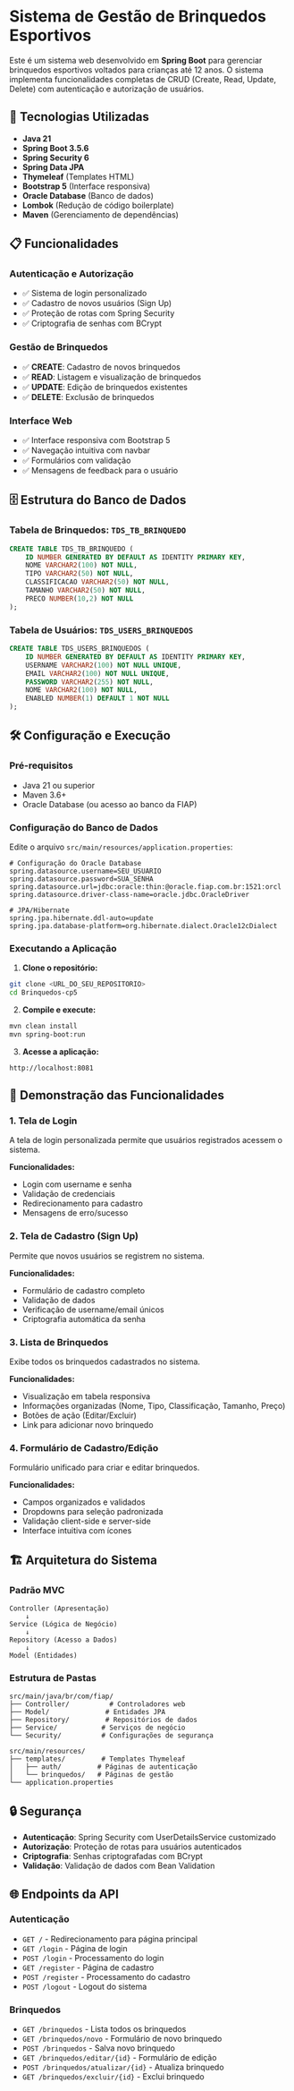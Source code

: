 # Sistema de Gestão de Brinquedos Esportivos

Este é um sistema web desenvolvido em **Spring Boot** para gerenciar brinquedos esportivos voltados para crianças até 12 anos. O sistema implementa funcionalidades completas de CRUD (Create, Read, Update, Delete) com autenticação e autorização de usuários.

## 🚀 Tecnologias Utilizadas

- **Java 21**
- **Spring Boot 3.5.6**
- **Spring Security 6**
- **Spring Data JPA**
- **Thymeleaf** (Templates HTML)
- **Bootstrap 5** (Interface responsiva)
- **Oracle Database** (Banco de dados)
- **Lombok** (Redução de código boilerplate)
- **Maven** (Gerenciamento de dependências)

## 📋 Funcionalidades

### Autenticação e Autorização
- ✅ Sistema de login personalizado
- ✅ Cadastro de novos usuários (Sign Up)
- ✅ Proteção de rotas com Spring Security
- ✅ Criptografia de senhas com BCrypt

### Gestão de Brinquedos
- ✅ **CREATE**: Cadastro de novos brinquedos
- ✅ **READ**: Listagem e visualização de brinquedos
- ✅ **UPDATE**: Edição de brinquedos existentes
- ✅ **DELETE**: Exclusão de brinquedos

### Interface Web
- ✅ Interface responsiva com Bootstrap 5
- ✅ Navegação intuitiva com navbar
- ✅ Formulários com validação
- ✅ Mensagens de feedback para o usuário

## 🗄️ Estrutura do Banco de Dados

### Tabela de Brinquedos: `TDS_TB_BRINQUEDO`
```sql
CREATE TABLE TDS_TB_BRINQUEDO (
    ID NUMBER GENERATED BY DEFAULT AS IDENTITY PRIMARY KEY,
    NOME VARCHAR2(100) NOT NULL,
    TIPO VARCHAR2(50) NOT NULL,
    CLASSIFICACAO VARCHAR2(50) NOT NULL,
    TAMANHO VARCHAR2(50) NOT NULL,
    PRECO NUMBER(10,2) NOT NULL
);
```

### Tabela de Usuários: `TDS_USERS_BRINQUEDOS`
```sql
CREATE TABLE TDS_USERS_BRINQUEDOS (
    ID NUMBER GENERATED BY DEFAULT AS IDENTITY PRIMARY KEY,
    USERNAME VARCHAR2(100) NOT NULL UNIQUE,
    EMAIL VARCHAR2(100) NOT NULL UNIQUE,
    PASSWORD VARCHAR2(255) NOT NULL,
    NOME VARCHAR2(100) NOT NULL,
    ENABLED NUMBER(1) DEFAULT 1 NOT NULL
);
```

## 🛠️ Configuração e Execução

### Pré-requisitos
- Java 21 ou superior
- Maven 3.6+
- Oracle Database (ou acesso ao banco da FIAP)

### Configuração do Banco de Dados
Edite o arquivo `src/main/resources/application.properties`:

```properties
# Configuração do Oracle Database
spring.datasource.username=SEU_USUARIO
spring.datasource.password=SUA_SENHA
spring.datasource.url=jdbc:oracle:thin:@oracle.fiap.com.br:1521:orcl
spring.datasource.driver-class-name=oracle.jdbc.OracleDriver

# JPA/Hibernate
spring.jpa.hibernate.ddl-auto=update
spring.jpa.database-platform=org.hibernate.dialect.Oracle12cDialect
```

### Executando a Aplicação

1. **Clone o repositório:**
```bash
git clone <URL_DO_SEU_REPOSITORIO>
cd Brinquedos-cp5
```

2. **Compile e execute:**
```bash
mvn clean install
mvn spring-boot:run
```

3. **Acesse a aplicação:**
```
http://localhost:8081
```

## 📱 Demonstração das Funcionalidades

### 1. Tela de Login

A tela de login personalizada permite que usuários registrados acessem o sistema.

**Funcionalidades:**
- Login com username e senha
- Validação de credenciais
- Redirecionamento para cadastro
- Mensagens de erro/sucesso

### 2. Tela de Cadastro (Sign Up)

Permite que novos usuários se registrem no sistema.

**Funcionalidades:**
- Formulário de cadastro completo
- Validação de dados
- Verificação de username/email únicos
- Criptografia automática da senha

### 3. Lista de Brinquedos

Exibe todos os brinquedos cadastrados no sistema.

**Funcionalidades:**
- Visualização em tabela responsiva
- Informações organizadas (Nome, Tipo, Classificação, Tamanho, Preço)
- Botões de ação (Editar/Excluir)
- Link para adicionar novo brinquedo

### 4. Formulário de Cadastro/Edição

Formulário unificado para criar e editar brinquedos.

**Funcionalidades:**
- Campos organizados e validados
- Dropdowns para seleção padronizada
- Validação client-side e server-side
- Interface intuitiva com ícones

## 🏗️ Arquitetura do Sistema

### Padrão MVC
```
Controller (Apresentação)
    ↓
Service (Lógica de Negócio)
    ↓
Repository (Acesso a Dados)
    ↓
Model (Entidades)
```

### Estrutura de Pastas
```
src/main/java/br/com/fiap/
├── Controller/          # Controladores web
├── Model/              # Entidades JPA
├── Repository/         # Repositórios de dados
├── Service/           # Serviços de negócio
└── Security/          # Configurações de segurança

src/main/resources/
├── templates/         # Templates Thymeleaf
│   ├── auth/         # Páginas de autenticação
│   └── brinquedos/   # Páginas de gestão
└── application.properties
```

## 🔒 Segurança

- **Autenticação**: Spring Security com UserDetailsService customizado
- **Autorização**: Proteção de rotas para usuários autenticados
- **Criptografia**: Senhas criptografadas com BCrypt
- **Validação**: Validação de dados com Bean Validation

## 🌐 Endpoints da API

### Autenticação
- `GET /` - Redirecionamento para página principal
- `GET /login` - Página de login
- `POST /login` - Processamento do login
- `GET /register` - Página de cadastro
- `POST /register` - Processamento do cadastro
- `POST /logout` - Logout do sistema

### Brinquedos
- `GET /brinquedos` - Lista todos os brinquedos
- `GET /brinquedos/novo` - Formulário de novo brinquedo
- `POST /brinquedos` - Salva novo brinquedo
- `GET /brinquedos/editar/{id}` - Formulário de edição
- `POST /brinquedos/atualizar/{id}` - Atualiza brinquedo
- `GET /brinquedos/excluir/{id}` - Exclui brinquedo
